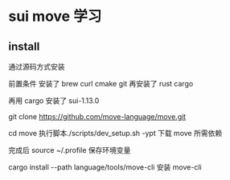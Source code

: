 # sui move 学习

## install

通过源码方式安装

前置条件 安装了 brew curl cmake git 再安装了 rust cargo

再用 cargo 安装了 sui-1.13.0

git clone https://github.com/move-language/move.git

cd move 执行脚本./scripts/dev_setup.sh -ypt 下载 move 所需依赖

完成后 source ~/.profile 保存环境变量

cargo install --path language/tools/move-cli 安装 move-cli
